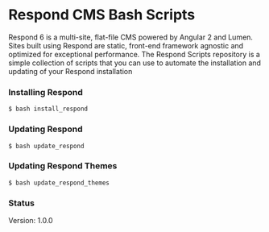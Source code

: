 # Respond CMS Bash Scripts

Respond 6 is a multi-site, flat-file CMS powered by Angular 2 and Lumen.  Sites built using Respond are static, front-end framework agnostic and optimized for exceptional performance.  The Respond Scripts repository is a simple collection of scripts that you can use to automate the installation and updating of your Respond installation

### Installing Respond

```
$ bash install_respond
```

### Updating Respond
```
$ bash update_respond
```

### Updating Respond Themes
```
$ bash update_respond_themes
```

### Status
Version: 1.0.0